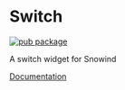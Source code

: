 # Switch

[![pub package](https://img.shields.io/npm/v/@snowind/switch)](https://www.npmjs.com/package/@snowind/switch)

A switch widget for Snowind

[Documentation](https://synw.github.io/snowind/switch)

